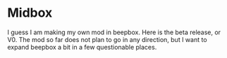 # Midbox
I guess I am making my own mod in beepbox. Here is the beta release, or V0.
The mod so far does not plan to go in any direction, but I want to expand beepbox a bit in a few questionable places.
